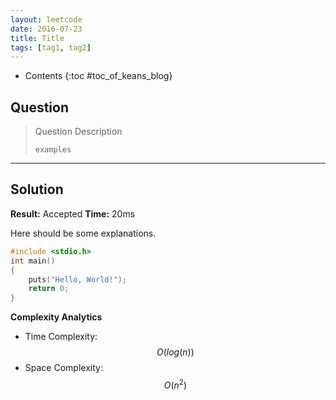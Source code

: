```yaml
---
layout: leetcode
date: 2016-07-23
title: Title
tags: [tag1, tag2]
---
```


* Contents
{:toc #toc_of_keans_blog}

## Question

> Question Description
>
>     examples
>     

***

## Solution

**Result:** Accepted **Time:** 20ms

Here should be some explanations.

```cpp
#include <stdio.h>
int main()
{
    puts("Hello, World!");
    return 0;
}
```

**Complexity Analytics**

- Time Complexity: $$O(log(n))$$
- Space Complexity: $$O(n^2)$$
